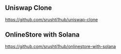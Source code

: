 ## Uniswap Clone
https://github.com/srushti1hub/uniswap-clone

## OnlineStore with Solana
https://github.com/srushti1hub/onlinestore-with-solana
